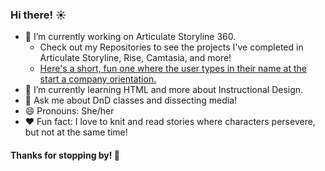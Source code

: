 ### Hi there! ☀️ 

- 🔭 I’m currently working on Articulate Storyline 360.
  - Check out my Repositories to see the projects I've completed in Articulate Storyline, Rise, Camtasia, and more!
  - <a href="https://sonderingink.github.io/Interactive-Orientation/"> Here's a short, fun one where the user types in their name at the start a company orientation. </a>
- 🌱 I’m currently learning HTML and more about Instructional Design.
- 💬 Ask me about DnD classes and dissecting media!
- 😄 Pronouns: She/her
- ❤️ Fun fact: I love to knit and read stories where characters persevere, but not at the same time!

#### Thanks for stopping by! 🍃
<!--
**sonderingink/sonderingink** is a ✨ _special_ ✨ repository because its `README.md` (this file) appears on your GitHub profile.

Here are some ideas to get you started:

- 🔭 I’m currently working on ...
- 🌱 I’m currently learning ...
- 👯 I’m looking to collaborate on ...
- 🤔 I’m looking for help with ...
- 💬 Ask me about ...
- 📫 How to reach me: ...
- 😄 Pronouns: ...
- ⚡ Fun fact: ...
-->
